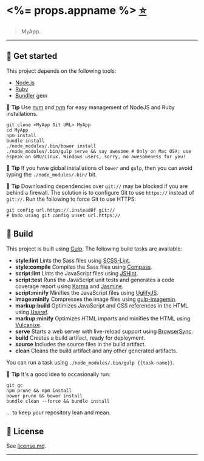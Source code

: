 # <%= props.appname %> [:star:](http://example.com)

> MyApp.

---

## :rowboat: Get started

This project depends on the following tools:

* [Node.js](http://nodejs.org)
* [Ruby](https://www.ruby-lang.org)
* [Bundler](http://bundler.io) gem

:tophat: **Tip** Use [nvm](https://github.com/creationix/nvm) and [rvm](http://rvm.io) for easy management of NodeJS and Ruby installations.

```
git clone <MyApp Git URL> MyApp
cd MyApp
npm install
bundle install
./node_modules/.bin/bower install
./node_modules/.bin/gulp serve && say awesome # Only on Mac OSX; use espeak on GNU/Linux. Windows users, sorry, no awesomeness for you!
```

:tophat: **Tip** If you have global installations of `bower` and `gulp`, then you can avoid typing the `./node_modules/.bin/` bit.

:tophat: **Tip** Downloading dependencies over `git://` may be blocked if you are behind a firewall. The solution is to configure Git to use `https://` instead of `git://`. Run the following to force Git to use HTTPS:

```
git config url.https://.insteadOf git://
# Undo using git config unset url.https://
```


## :nut_and_bolt: Build

This project is built using [Gulp](http://gulpjs.com). The following build tasks are available:

* **style:lint** Lints the Sass files using [SCSS-Lint](https://github.com/causes/scss-lint).
* **style:compile** Compiles the Sass files using [Compass](http://compass-style.org).
* **script:lint** Lints the JavaScript files using [JSHint](https://github.com/jshint/jshint).
* **script:test** Runs the JavaScript unit tests and generates a code coverage report using [Karma](http://karma-runner.github.io) and [Jasmine](http://jasmine.github.io).
* **script:minify** Minifies the JavaScript files using [UglifyJS](http://github.com/mishoo/UglifyJS).
* **image:minify** Compresses the image files using [gulp-imagemin](https://www.npmjs.com/package/gulp-imagemin).
* **markup:build** Optimizes JavaScript and CSS references in the HTML using [Useref](www.npmjs.org/package/useref-file).
* **markup:minify** Optimizes HTML imports and minifies the HTML using [Vulcanize](https://github.com/polymer/vulcanize).
* **serve** Starts a web server with live-reload support using [BrowserSync](http://www.browsersync.io).
* **build** Creates a build artifact, ready for deployment.
* **source** Includes the source files in the build artifact.
* **clean** Cleans the build artifact and any other generated artifacts.

You can run a task using `./node_modules/.bin/gulp {{task-name}}`.

:tophat: **Tip** It's a good idea to occasionally run:

```
git gc
npm prune && npm install
bower prune && bower install
bundle clean --force && bundle install
```

... to keep your repository lean and mean.


## :scroll: License

See [license.md](license.md).

---
